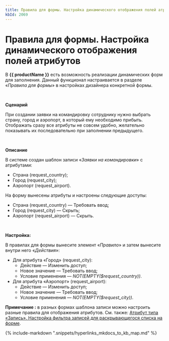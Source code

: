 ```yaml
---
title: Правила для формы. Настройка динамического отображения полей атрибутов
kbId: 2069
---
```


# Правила для формы. Настройка динамического отображения полей атрибутов

В **{{ productName }}** есть возможность реализации динамических форм для заполнения. Данный функционал настраивается в разделе «*Правила для формы*» в настройках дизайнера конкретной формы.

 

**Сценарий**

При создании заявки на командировку сотруднику нужно выбрать страну, город и аэропорт, в который ему необходимо прибыть. Отображать сразу все атрибуты не совсем удобно, желательно показывать их последовательно при заполнении предыдущего.

 

**Описание**

В системе создан шаблон записи «*Заявки на командировки*» с атрибутами:

- Страна (request\_country);
- Город (request\_city);
- Аэропорт (request\_airport).

На форму вынесены атрибуты и настроены следующие доступы:

- Страна (request\_country) — Требовать ввод;
- Город (request\_city) — Скрыть;
- Аэропорт (request\_airport) — Скрыть.

 

**Настройка:**

В правилах для формы вынесите элемент «*Правило*» и затем вынесите внутри него «*Действия*»:

- Для атрибута «Город» (request\_city):
    - Действие — Изменить доступ;
    - Новое значение — Требовать ввод;
    - Условие применения — *NOT(EMPTY($request\_country))*.
- Для атрибута «Аэропорт» (request\_airport):
    - Действие — Изменить доступ;
    - Новое значение — Требовать ввод;
    - Условие применения — *NOT(EMPTY($request\_city))*.

**Примечание :** в разных формах шаблона записи можно настроить разные правила для отображения атрибутов.
См. также: [Атрибут типа «Запись». Настройка фильтра записей для раскрывающегося списка на форме](https://kb.comindware.ru/article.php?id=2021).

{% include-markdown ".snippets/hyperlinks_mkdocs_to_kb_map.md" %}

